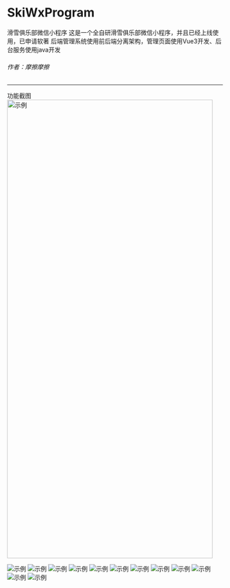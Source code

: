 # SkiWxProgram
滑雪俱乐部微信小程序
这是一个全自研滑雪俱乐部微信小程序，并且已经上线使用，已申请软著
后端管理系统使用前后端分离架构，管理页面使用Vue3开发、后台服务使用java开发
###### 作者：摩擦摩擦

---
功能截图
<img src="https://github.com/keepsleep007/SkiWxProgram/blob/master/screenshot/1.jpg" alt="示例" width="480" height="1068" />


![示例](https://github.com/keepsleep007/SkiWxProgram/blob/master/screenshot/2.jpg "示例") 
![示例](https://github.com/keepsleep007/SkiWxProgram/blob/master/screenshot/3.jpg "示例") 
![示例](https://github.com/keepsleep007/SkiWxProgram/blob/master/screenshot/4.jpg "示例") 
![示例](https://github.com/keepsleep007/SkiWxProgram/blob/master/screenshot/5.jpg "示例") 
![示例](https://github.com/keepsleep007/SkiWxProgram/blob/master/screenshot/6.jpg "示例") 
![示例](https://github.com/keepsleep007/SkiWxProgram/blob/master/screenshot/6.jpg "示例") 
![示例](https://github.com/keepsleep007/SkiWxProgram/blob/master/screenshot/7.jpg "示例") 
![示例](https://github.com/keepsleep007/SkiWxProgram/blob/master/screenshot/8.jpg "示例") 
![示例](https://github.com/keepsleep007/SkiWxProgram/blob/master/screenshot/9.jpg "示例") 
![示例](https://github.com/keepsleep007/SkiWxProgram/blob/master/screenshot/10.jpg "示例") 
![示例](https://github.com/keepsleep007/SkiWxProgram/blob/master/screenshot/11.jpg "示例") 
![示例](https://github.com/keepsleep007/SkiWxProgram/blob/master/screenshot/12.jpg "示例") 
